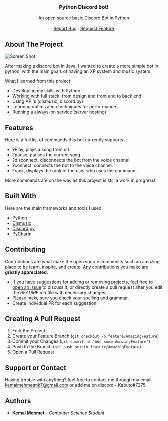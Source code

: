 <br/>
<p align="center">
  <h3 align="center">Python Discord bot!</h3>
  <p align="center">
    An open source basic Discord Bot in Python
    <br/>
    <br/>
    <a href="https://github.com/kabuto-mk7/PythonDiscordBot/issues">Report Bug</a>
    .
    <a href="https://github.com/kabuto-mk7/PythonDiscordBot/issues">Request Feature</a>
  </p>
</p> 

## About The Project

![Screen Shot](https://i.imgur.com/2STA5KO.png)

After making a discord bot in Java, I wanted to create a more simple bot in python, with the main goals of having an XP system and  music system.

What I learned from this project:

* Developing my skills with Python
* Working with full stack, from design and front end to back end
* Using API's (dismusic, discord.py)
* Learning optimization techniques for performance
* Running a always-on service (server hosting)

## Features

Here is a full list of commands this bot currently supports

* ?Play, plays a song from url.
* ?pause, pauses the current song.
* ?disconnect, disconnects the bot from the voice channel.
* ?connect, connects the bot to the voice channel.
* ?rank, displays the rank of the user who uses the command.

More commands are on the way as this project is still a work in progress! 

## Built With

Here are the main frameworks and tools I used

* [Python](https://www.python.org/)
* [Dismusic](https://pypi.org/project/dismusic/)
* [Discord.py](https://discordpy.readthedocs.io/en/stable/)
* [PyCharm](https://www.jetbrains.com/pycharm/)

## Contributing

Contributions are what make the open source community such an amazing place to be learn, inspire, and create. Any contributions you make are **greatly appreciated**.
* If you have suggestions for adding or removing projects, feel free to [open an issue](https://github.com/kabuto-mk7/PythonDiscordBot/issues/new) to discuss it, or directly create a pull request after you edit the *README.md* file with necessary changes.
* Please make sure you check your spelling and grammar.
* Create individual PR for each suggestion.

## Creating A Pull Request

1. Fork the Project
2. Create your Feature Branch (`git checkout -b feature/AmazingFeature`)
3. Commit your Changes (`git commit -m 'Add some AmazingFeature'`)
4. Push to the Branch (`git push origin feature/AmazingFeature`)
5. Open a Pull Request

## Support or Contact

Having trouble with anything? feel free to contact me through my email - kemalmehmetmk7@gmail.com or add me on discord - Kabuto#7275

## Authors

* **[Kemal Mehmet](www.Github.com/kabuto-mk7)** - *Computer Science Student*

